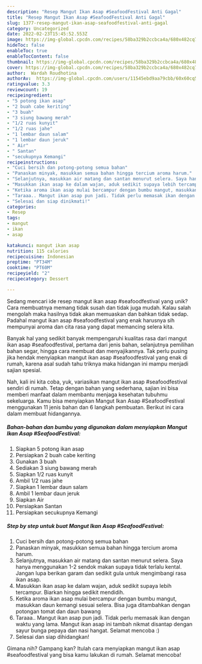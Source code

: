 ```yaml
---
description: "Resep Mangut Ikan Asap #SeafoodFestival Anti Gagal"
title: "Resep Mangut Ikan Asap #SeafoodFestival Anti Gagal"
slug: 1377-resep-mangut-ikan-asap-seafoodfestival-anti-gagal
category: Uncategorized
date: 2022-02-23T15:45:52.553Z
image: https://img-global.cpcdn.com/recipes/58ba329b2ccbca4a/680x482cq70/mangut-ikan-asap-seafoodfestival-foto-resep-utama.jpg
hideToc: false
enableToc: true
enableTocContent: false
thumbnail: https://img-global.cpcdn.com/recipes/58ba329b2ccbca4a/680x482cq70/mangut-ikan-asap-seafoodfestival-foto-resep-utama.jpg
cover: https://img-global.cpcdn.com/recipes/58ba329b2ccbca4a/680x482cq70/mangut-ikan-asap-seafoodfestival-foto-resep-utama.jpg
author:  Wardah Roudhotina
authorAv:  https://img-global.cpcdn.com/users/11545ebd9aa79cbb/60x60cq50/avatar.jpg
ratingvalue: 3.3
reviewcount: 19
recipeingredient:
- "5 potong ikan asap"
- "2 buah cabe keriting"
- "3 buah"
- "3 siung bawang merah"
- "1/2 ruas kunyit"
- "1/2 ruas jahe"
- "1 lembar daun salam"
- "1 lembar daun jeruk"
- " Air"
- " Santan"
- "secukupnya Kemangi"
recipeinstructions:
- "Cuci bersih dan potong-potong semua bahan"
- "Panaskan minyak, masukkan semua bahan hingga tercium aroma harum."
- "Selanjutnya, masukkan air matang dan santan menurut selera. Saya hanya menggunakan 1-2 sendok makan supaya tidak terlalu kental. Jangan lupa berikan garam dan sedikit gula untuk mengimbangi rasa ikan asap."
- "Masukkan ikan asap ke dalam wajan, aduk sedikit supaya lebih tercampur. Biarkan hingga sedikit mendidih."
- "Ketika aroma ikan asap mulai bercampur dengan bumbu mangut, masukkan daun kemangi sesuai selera. Bisa juga ditambahkan dengan potongan tomat dan daun bawang"
- "Taraaa.. Mangut ikan asap pun jadi. Tidak perlu memasak ikan dengan waktu yang lama. Mangut ikan asap ini tambah nikmat disantap dengan sayur bunga pepaya dan nasi hangat. Selamat mencoba :)"
- "Selesai dan siap dinikmati!"
categories:
- Resep
tags:
- mangut
- ikan
- asap

katakunci: mangut ikan asap 
nutrition: 115 calories
recipecuisine: Indonesian
preptime: "PT34M"
cooktime: "PT60M"
recipeyield: "2"
recipecategory: Dessert

---
```



Sedang mencari ide resep mangut ikan asap #seafoodfestival yang unik? Cara membuatnya memang tidak susah dan tidak juga mudah. Kalau salah mengolah maka hasilnya tidak akan memuaskan dan bahkan tidak sedap. Padahal mangut ikan asap #seafoodfestival yang enak harusnya sih mempunyai aroma dan cita rasa yang dapat memancing selera kita.


Banyak hal yang sedikit banyak mempengaruhi kualitas rasa dari mangut ikan asap #seafoodfestival, pertama dari jenis bahan, selanjutnya pemilihan bahan segar, hingga cara membuat dan menyajikannya. Tak perlu pusing jika hendak menyiapkan mangut ikan asap #seafoodfestival yang enak di rumah, karena asal sudah tahu triknya maka hidangan ini mampu menjadi sajian spesial.




Nah, kali ini kita coba, yuk, variasikan mangut ikan asap #seafoodfestival sendiri di rumah. Tetap dengan bahan yang sederhana, sajian ini bisa memberi manfaat dalam membantu menjaga kesehatan tubuhmu sekeluarga. Kamu bisa menyiapkan Mangut Ikan Asap #SeafoodFestival menggunakan 11 jenis bahan dan 6 langkah pembuatan. Berikut ini cara dalam membuat hidangannya.

<!--inarticleads1-->

##### Bahan-bahan dan bumbu yang digunakan dalam menyiapkan Mangut Ikan Asap #SeafoodFestival:

1. Siapkan 5 potong ikan asap
1. Persiapkan 2 buah cabe keriting
1. Gunakan 3 buah
1. Sediakan 3 siung bawang merah
1. Siapkan 1/2 ruas kunyit
1. Ambil 1/2 ruas jahe
1. Siapkan 1 lembar daun salam
1. Ambil 1 lembar daun jeruk
1. Siapkan  Air
1. Persiapkan  Santan
1. Persiapkan secukupnya Kemangi




<!--inarticleads2-->

##### Step by step untuk buat Mangut Ikan Asap #SeafoodFestival:

1. Cuci bersih dan potong-potong semua bahan
1. Panaskan minyak, masukkan semua bahan hingga tercium aroma harum.
1. Selanjutnya, masukkan air matang dan santan menurut selera. Saya hanya menggunakan 1-2 sendok makan supaya tidak terlalu kental. Jangan lupa berikan garam dan sedikit gula untuk mengimbangi rasa ikan asap.
1. Masukkan ikan asap ke dalam wajan, aduk sedikit supaya lebih tercampur. Biarkan hingga sedikit mendidih.
1. Ketika aroma ikan asap mulai bercampur dengan bumbu mangut, masukkan daun kemangi sesuai selera. Bisa juga ditambahkan dengan potongan tomat dan daun bawang
1. Taraaa.. Mangut ikan asap pun jadi. Tidak perlu memasak ikan dengan waktu yang lama. Mangut ikan asap ini tambah nikmat disantap dengan sayur bunga pepaya dan nasi hangat. Selamat mencoba :)
1. Selesai dan siap dihidangkan!



Gimana nih? Gampang kan? Itulah cara menyiapkan mangut ikan asap #seafoodfestival yang bisa kamu lakukan di rumah. Selamat mencoba!
